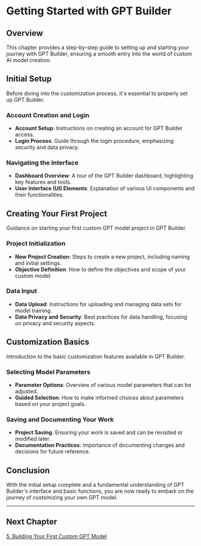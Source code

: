 # Getting Started with GPT Builder

## Overview
This chapter provides a step-by-step guide to setting up and starting your journey with GPT Builder, ensuring a smooth entry into the world of custom AI model creation.

## Initial Setup
Before diving into the customization process, it's essential to properly set up GPT Builder.

### Account Creation and Login
- **Account Setup**: Instructions on creating an account for GPT Builder access.
- **Login Process**: Guide through the login procedure, emphasizing security and data privacy.

### Navigating the Interface
- **Dashboard Overview**: A tour of the GPT Builder dashboard, highlighting key features and tools.
- **User Interface (UI) Elements**: Explanation of various UI components and their functionalities.

## Creating Your First Project
Guidance on starting your first custom GPT model project in GPT Builder.

### Project Initialization
- **New Project Creation**: Steps to create a new project, including naming and initial settings.
- **Objective Definition**: How to define the objectives and scope of your custom model.

### Data Input
- **Data Upload**: Instructions for uploading and managing data sets for model training.
- **Data Privacy and Security**: Best practices for data handling, focusing on privacy and security aspects.

## Customization Basics
Introduction to the basic customization features available in GPT Builder.

### Selecting Model Parameters
- **Parameter Options**: Overview of various model parameters that can be adjusted.
- **Guided Selection**: How to make informed choices about parameters based on your project goals.

### Saving and Documenting Your Work
- **Project Saving**: Ensuring your work is saved and can be revisited or modified later.
- **Documentation Practices**: Importance of documenting changes and decisions for future reference.

## Conclusion
With the initial setup complete and a fundamental understanding of GPT Builder's interface and basic functions, you are now ready to embark on the journey of customizing your own GPT model.

---

## Next Chapter
[5. Building Your First Custom GPT Model](/chapter-5.md)
